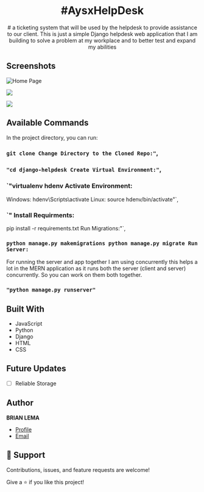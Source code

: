

<h1 align="center">#AysxHelpDesk</h1>




<p align="center"># a ticketing system that will be used by the helpdesk to provide assistance to our client. This is just a simple Django helpdesk web application that I am building to solve a problem at my workplace and to better test and expand my abilities
</p>

<!-- ## Links

- [Repo](https://github.com/Rohit19060/<project-name> "<project-name> Repo")

- [Live](<Homepage url> "Live View")

- [Bugs](https://github.com/Rohit19060/<project-name>/issues "Issues Page")

- [API](<API Link> "API") -->

## Screenshots

![Home Page](/screenshots/1.png "Home Page")
  
![](/screenshots/2.png)

![](/screenshots/3.png)

## Available Commands

In the project directory, you can run:

### `git clone Change Directory to the Cloned Repo:"`,
<!-- 
The app is built using `create-react-app` so this command Runs the app in Development mode. Open [http://localhost:3000](http://localhost:3000) to view it in the browser. You also need to run the server file as well to completely run the app. The page will reload if you make edits.
You will also see any lint errors in the console. -->

### `"cd django-helpdesk Create Virtual Environment:"`,

<!-- Builds the app for production to the `build` folder. It correctly bundles React in production mode and optimizes the build for the best performance. The build is minified and the filenames include the hashes. Your app will be ready to deploy! -->

### `"virtualenv hdenv Activate Environment:

Windows: hdenv\Scripts\activate Linux: source hdenv/bin/activate"`,

<!-- Launches the test runner in the interactive watch mode. -->

### `" Install Requirments:

pip install -r requirements.txt Run Migrations:"`,

### `python manage.py makemigrations python manage.py migrate Run Server:`

For running the server and app together I am using concurrently this helps a lot in the MERN application as it runs both the server (client and server) concurrently. So you can work on them both together.

### `"python manage.py runserver"`

<!-- For running the server file on you can use this command. -->



## Built With

- JavaScript
- Python
- Django
- HTML
- CSS

## Future Updates

- [ ] Reliable Storage

## Author

**BRIAN LEMA**

- [Profile](https://github.com/b-lemy"b-lemy")
- [Email](lemabrian1234@gmail.com "Hi!")
<!-- - [Website](https://kingtechnologies.in "Welcome") -->

## 🤝 Support

Contributions, issues, and feature requests are welcome!

Give a ⭐️ if you like this project!













